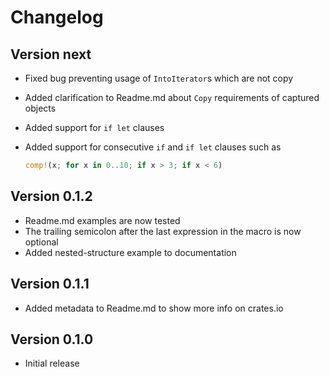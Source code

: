 # Changelog

## Version next

* Fixed bug preventing usage of `IntoIterator`s which are not copy
* Added clarification to Readme.md about `Copy` requirements of
  captured objects
* Added support for `if let` clauses
* Added support for consecutive `if` and `if let` clauses such as

  ```rust
  comp!(x; for x in 0..10; if x > 3; if x < 6)
  ```

## Version 0.1.2

* Readme.md examples are now tested
* The trailing semicolon after the last expression in the macro is now optional
* Added nested-structure example to documentation

## Version 0.1.1

* Added metadata to Readme.md to show more info on crates.io

## Version 0.1.0

* Initial release

